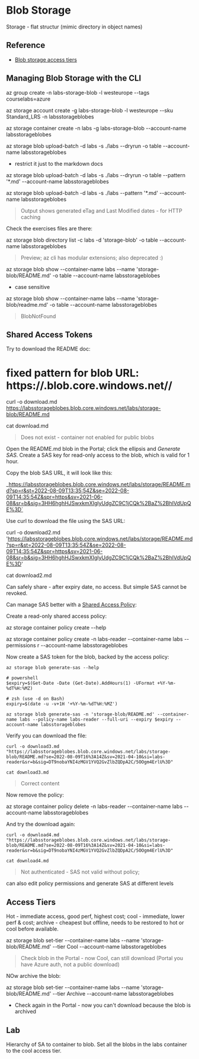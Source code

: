 # Blob Storage

Storage - flat structur (mimic directory in object names)

## Reference

- [Blob storage access tiers](https://docs.microsoft.com/en-us/azure/storage/blobs/access-tiers-overview)

## Managing Blob Storage with the CLI

az group create -n labs-storage-blob  -l westeurope --tags courselabs=azure

az storage account create -g labs-storage-blob  -l westeurope --sku Standard_LRS -n labsstorageblobes

az storage container create -n labs  -g labs-storage-blob --account-name labsstorageblobes

az storage blob upload-batch -d labs -s ./labs --dryrun -o table --account-name labsstorageblobes

- restrict it just to the markdown docs

az storage blob upload-batch -d labs -s ./labs --dryrun -o table --pattern '*.md' --account-name labsstorageblobes

az storage blob upload-batch -d labs -s ./labs --pattern '*.md' --account-name labsstorageblobes


> Output shows generated eTag and Last Modified dates - for HTTP caching


Check the exercises files are there:

az storage blob directory list -c labs -d 'storage-blob' -o table --account-name labsstorageblobes


> Preview; az cli has modular extensions; also deprecated :)

az storage blob show --container-name labs --name 'storage-blob/README.md' -o table --account-name labsstorageblobes

- case sensitive

az storage blob show --container-name labs --name 'storage-blob/readme.md' -o table --account-name labsstorageblobes

> BlobNotFound

## Shared Access Tokens

Try to download the README doc:

# fixed pattern for blob URL: https://<account-name>.blob.core.windows.net/<container>/<blob-name>

curl -o download.md https://labsstorageblobes.blob.core.windows.net/labs/storage-blob/README.md

cat download.md

> Does not exist - container not enabled for public blobs

Open the README.md blob in the Portal; click the ellipsis and _Generate SAS_. Create a SAS key for read-only access to the blob, which is valid for 1 hour.

Copy the blob SAS URL, it will look like this:

_https://labsstorageblobes.blob.core.windows.net/labs/storage/README.md?sp=r&st=2022-08-09T13:35:54Z&se=2022-08-09T14:35:54Z&spr=https&sv=2021-06-08&sr=b&sig=3HH6hghHJSwxkmXIglyUdgZC9C1jCQk%2BaZ%2BhIVdUpQE%3D`

Use curl to download the file using the SAS URL:

curl -o download2.md 'https://labsstorageblobes.blob.core.windows.net/labs/storage/README.md?sp=r&st=2022-08-09T13:35:54Z&se=2022-08-09T14:35:54Z&spr=https&sv=2021-06-08&sr=b&sig=3HH6hghHJSwxkmXIglyUdgZC9C1jCQk%2BaZ%2BhIVdUpQE%3D'

cat download2.md

Can safely share - after expiry date, no access. But simple SAS cannot be revoked.

Can manage SAS better with a [Shared Access Policy]():

Create a read-only shared access policy:

az storage container policy create --help 

az storage container policy create -n labs-reader --container-name labs --permissions r --account-name labsstorageblobes

Now create a SAS token for the blob, backed by the access policy:

```
az storage blob generate-sas --help

# powershell
$expiry=$(Get-Date -Date (Get-Date).AddHours(1) -UFormat +%Y-%m-%dT%H:%MZ)

# zsh (use -d on Bash)
expiry=$(date -u -v+1H '+%Y-%m-%dT%H:%MZ')

az storage blob generate-sas -n 'storage-blob/README.md' --container-name labs --policy-name labs-reader --full-uri --expiry $expiry --account-name labsstorageblobes 
```

Verify you can download the file:

```
curl -o download3.md "https://labsstorageblobes.blob.core.windows.net/labs/storage-blob/README.md?se=2022-08-09T16%3A14Z&sv=2021-04-10&si=labs-reader&sr=b&sig=DT9nobaYNI4zMGV1YVQ2GvZlbZQDpA2C/5OOgm4ErlU%3D"

cat download3.md
```

> Correct content

Now remove the policy:


az storage container policy delete -n labs-reader --container-name labs --account-name labsstorageblobes

And try the download again:

```
curl -o download4.md "https://labsstorageblobes.blob.core.windows.net/labs/storage-blob/README.md?se=2022-08-09T16%3A14Z&sv=2021-04-10&si=labs-reader&sr=b&sig=DT9nobaYNI4zMGV1YVQ2GvZlbZQDpA2C/5OOgm4ErlU%3D"

cat download4.md
```

> Not authenticated - SAS not valid without policy; 

can also edit policy permissions and generate SAS at different levels

## Access Tiers

Hot - immediate access, good perf, highest cost; cool - immediate, lower perf & cost; archive - cheapest but offline, needs to be restored to hot or cool before available.

az storage blob set-tier --container-name labs --name 'storage-blob/README.md' --tier Cool --account-name labsstorageblobes


> Check blob in the Portal - now Cool, can still download (Portal you have Azure auth, not a public download)

NOw archive the blob:

az storage blob set-tier --container-name labs --name 'storage-blob/README.md' --tier Archive --account-name labsstorageblobes

- Check again in the Portal - now you can't download because the blob is archived


## Lab

Hierarchy of SA to container to blob. Set all the blobs in the labs container to the cool access tier.

